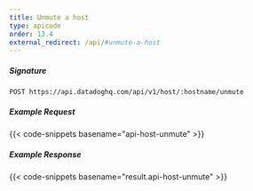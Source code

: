 ```yaml
---
title: Unmute a host
type: apicode
order: 13.4
external_redirect: /api/#unmute-a-host
---
```


##### Signature
`POST https://api.datadoghq.com/api/v1/host/:hostname/unmute`
##### Example Request
{{< code-snippets basename="api-host-unmute" >}}
##### Example Response
{{< code-snippets basename="result.api-host-unmute" >}}
